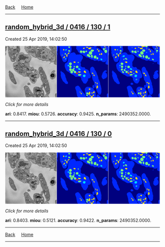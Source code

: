 
[Back](..)&nbsp;&nbsp;&nbsp;&nbsp;&nbsp;[Home](https://leapmanlab.github.io/snapshots)

---

<div class="summary"><a href="1"><h2>random_hybrid_3d / 0416 / 130 / 1</h2></a><p>Created 25 Apr 2019, 14:02:50
</p><a href="1"><img src="1/media/summary.png" align="center"></a><p>
<i>Click for more details</i>
</p></div>

**ari**: 0.8417. **miou**: 0.5726. **accuracy**: 0.9425. **n_params**: 2490352.0000. 

---

<div class="summary"><a href="0"><h2>random_hybrid_3d / 0416 / 130 / 0</h2></a><p>Created 25 Apr 2019, 14:02:50
</p><a href="0"><img src="0/media/summary.png" align="center"></a><p>
<i>Click for more details</i>
</p></div>

**ari**: 0.8403. **miou**: 0.5121. **accuracy**: 0.9422. **n_params**: 2490352.0000. 

---

[Back](..)&nbsp;&nbsp;&nbsp;&nbsp;&nbsp;[Home](https://leapmanlab.github.io/snapshots)

---